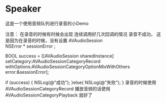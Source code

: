# Speaker
这是一个使用音频队列进行录音的小Demo

注意：
在录音的时候有时候会出现 连续调用好几次回调的情况 录音不成功，
这是因为在录音的时候，没有设置 AVAudioSession   
NSError * sessionError ;
    
BOOL success = [[AVAudioSession sharedInstance] setCategory:AVAudioSessionCategoryRecord withOptions:AVAudioSessionCategoryOptionMixWithOthers error:&sessionError];
    
if (success) {
    NSLog(@"成功");
}else{
    NSLog(@"失败");
}
录音的时候使用 AVAudioSessionCategoryRecord   播放音频的话使用AVAudioSessionCategoryPlayback 就好了
